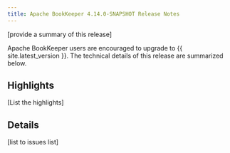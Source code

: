 ```yaml
---
title: Apache BookKeeper 4.14.0-SNAPSHOT Release Notes
---
```


[provide a summary of this release]

Apache BookKeeper users are encouraged to upgrade to {{ site.latest_version }}. The technical details of this release are summarized
below.

## Highlights

[List the highlights]

## Details

[list to issues list]

